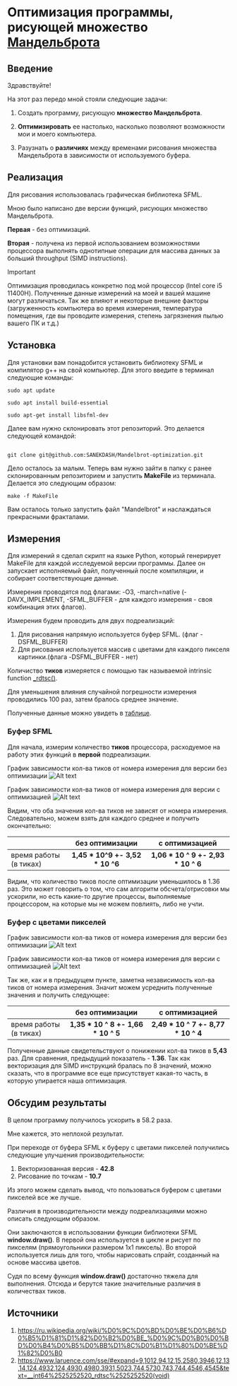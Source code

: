 # Оптимизация программы, рисующей множество [Мандельброта](https://ru.wikipedia.org/wiki/%D0%9C%D0%BD%D0%BE%D0%B6%D0%B5%D1%81%D1%82%D0%B2%D0%BE_%D0%9C%D0%B0%D0%BD%D0%B4%D0%B5%D0%BB%D1%8C%D0%B1%D1%80%D0%BE%D1%82%D0%B0)

## Введение

Здравствуйте!

На этот раз передо мной стояли следующие задачи:
1) Создать программу, рисующую __множество Мандельброта__.

2) __Оптимизировать__ ее настолько, насколько позволяют возможности мои и моего компьютера.

3) Разузнать о __различиях__ между временами рисования множества Мандельброта в зависимости от используемого буфера.

## Реализация
Для рисования использовалась графическая библиотека SFML.


Мною было написано две версии функций, рисующих множество Мандельброта.

__Первая__ - без оптимизаций.

__Вторая__ - получена из первой использованием возможностями процессора выполнять однотипные операции для массива данных за больший throughput (SIMD instructions).

> [!IMPORTANT]
> Оптимизация проводилась конкретно под мой процессор (Intel core i5 11400H).
> Полученные данные измерений на моей и вашей машине могут различаться.
> Так же влияют и некоторые внешние факторы (загруженность компьютера во время измерения, температура помещения,
> где вы проводите измерения, степень загрязнения пылью вашего ПК и т.д.)

## Установка
Для установки вам понадобится установить библиотеку SFML и компилятор g++ на свой компьютер.
Для этого введите в терминал следующие команды:

```shell
sudo apt update

sudo apt install build-essential

sudo apt-get install libsfml-dev
```

Далее вам нужно склонировать этот репозиторий. Это делается следующей
командой:

```shell

git clone git@github.com:SANEKDASH/Mandelbrot-optimization.git

```

Дело осталось за малым. Теперь вам нужно зайти в папку с ранее склонированным репозиторием и запустить __MakeFile__ из терминала.
Делается это следующим образом:

```shell
make -f MakeFile
```

Вам осталось только запустить файл "Mandelbrot" и наслаждаться прекрасными
фракталами.

## Измерения
Для измерений я сделал скрипт на языке Python, который генерирует MakeFile для каждой исследуемой версии программы.
Далее он запускает исполняемый файл, полученный после компиляции, и собирает соответствующие данные.

Измерения проводятся под флагами: -O3, -march=native (-DAVX_IMPLEMENT, -SFML_BUFFER - для каждого измерения - своя комбинация этих флагов).

Измерения будем проводить для двух подреализаций:
1) Для рисования напрямую используется буфер SFML. (флаг -DSFML_BUFFER)
2) Для рисования используется массив с цветами для каждого пикселя картинки.(флага -DSFML_BUFFER - нет)

Количиство __тиков__ измеряется с помощью так называемой intrinsic function [_rdtsc()](https://www.laruence.com/sse/#expand=9,1012,94,12,15,2580,3946,12,13,14,124,4932,124,4930,4980,3931,5023,744,5730,743,744,4546,4545&text=__int64%20_rdtsc%20(void)).

Для уменьшения влияния случайной погрешности измерения проводились 100 раз, затем бралось среднее значение.

Полученные данные можно увидеть в [таблице](https://docs.google.com/spreadsheets/d/1AN8wLIET6k-PCWs7dYyGhULIfOBxHbarKt0lwydywe8/edit?usp=sharing).

### Буфер SFML

Для начала, измерим количество __тиков__ процессора, расходуемое на работу этих функций в
__первой__ подреализации.

График зависимости кол-ва тиков от номера измерения
для версии без оптимизации
![Alt text](https://github.com/SANEKDASH/Mandelbrot-optimization/blob/main/readme_src/gavno0.png)


График зависимости кол-ва тиков от номера измерения
для версии с оптимизацией
![Alt text](https://github.com/SANEKDASH/Mandelbrot-optimization/blob/main/readme_src/gavno1.png)

Видим, что оба значения кол-ва тиков не зависят от номера измерения. Следовательно, можем взять для каждого среднее и получить окончательно:

|              |    без оптимизации     |     с оптимизацией     |
|--------------|:----------------------:|:----------------------:|
|время работы (в тиках)|__1,45 * 10^9 +- 3,52 * 10 ^6__|__1,06 * 10 ^ 9 +- 2,93 * 10 ^ 6__|

Видим, что количество тиков после оптимизации уменьшилось в 1.36 раз. Это может говорить о том, что сам алгоритм обсчета/отрисовки мы ускорили, но есть какие-то другие процессы, выполняемые процессором, на которые мы не можем повлиять, либо не учли.

### Буфер с цветами пикселей
График зависимости кол-ва тиков от номера измерения
для версии без оптимизации
![Alt text](https://github.com/SANEKDASH/Mandelbrot-optimization/blob/main/readme_src/gavno2.png)


График зависимости кол-ва тиков от номера измерения
для версии с оптимизацией
![Alt text](https://github.com/SANEKDASH/Mandelbrot-optimization/blob/main/readme_src/gavno3.png)

Так же, как и в предыдущем пункте, заметна независимость кол-ва тиков от номера измерения. Значит можем усреднить полученные значения и получить следующее:

|              |    без оптимизации     |     с оптимизацией     |
|--------------|:----------------------:|:----------------------:|
|время работы (в тиках)|__1,35 * 10 ^ 8  +- 1,66 * 10 ^ 5__|__2,49 * 10 ^ 7 +- 8,77 * 10 ^ 4__|



Полученные данные свидетельствуют о понижении кол-ва тиков в __5,43__ раз.
Для сравнения, предыдущий показатель - __1.36__.
Так как векторизация для SIMD инструкций бралась по 8 значений, можно сказать,
что в программе все еще присутствует какая-то часть, в которую упирается наша оптимизация.


## Обсудим результаты

В целом программу получилось ускорить в 58.2 раза.

Мне кажется, это неплохой результат.

При переходе от буфера SFML к буферу с цветами пикселей получились следующие улучшения производительности:
1) Векторизованная версия - __42.8__
2) Рисование по точкам - __10.7__

Из этого можем сделать вывод, что пользоваться буфером с цветами пикселей все же лучше.

Различия в производительности между подреализациями можно описать следующим образом.

Они заключаются в использовании функции библиотеки SFML __window.draw()__.
В первой она используется в цикле и рисует по пикселям (прямоугольники размером 1x1 пиксель).
Во второй используется лишь для того, чтобы нарисовать спрайт, созданный на основе массива цветов.

Судя по всему функция __window.draw()__ достаточно тяжела для выполнения.
Отсюда и берутся такие значительные различия в количествах тиков.

## Источники
1) https://ru.wikipedia.org/wiki/%D0%9C%D0%BD%D0%BE%D0%B6%D0%B5%D1%81%D1%82%D0%B2%D0%BE_%D0%9C%D0%B0%D0%BD%D0%B4%D0%B5%D0%BB%D1%8C%D0%B1%D1%80%D0%BE%D1%82%D0%B0
2) https://www.laruence.com/sse/#expand=9,1012,94,12,15,2580,3946,12,13,14,124,4932,124,4930,4980,3931,5023,744,5730,743,744,4546,4545&text=__int64%2525252520_rdtsc%2525252520(void)
